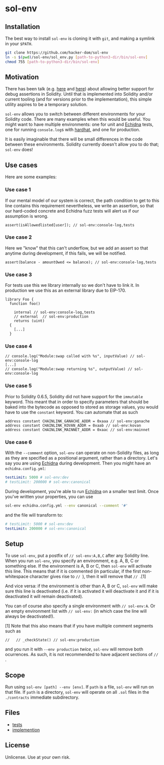 # sol-env

## Installation

The best way to install `sol-env` is cloning it with `git`, and making a symlink in your `$PATH`.

```bash
git clone https://github.com/hacker-dom/sol-env
ln -s $(pwd)/sol-env/sol_env.py [path-to-python3-dir/bin/sol-env]
chmod 755 [path-to-python3-dir/bin/sol-env]
```

## Motivation
There has been talk (e.g. [here](https://github.com/ethereum/solidity/issues/10825) and [here](https://github.com/ethereum/solidity/issues/8146)) about allowing better support for debug assertions in Solidity. Until that is implemented into Solidity and/or current tooling (and for versions prior to the implementation), this simple utility aspires to be a temporary solution.

`sol-env` allows you to switch between different environments for your Solidity code. There are many examples when this would be useful. You might want to have multiple environments: one for unit and [Echidna][echidna] tests, one for running `console.log`s with [hardhat](https://github.com/nomiclabs/hardhat), and one for production.

It is easily imaginable that there will be small differences in the code between these environments. Solidity currently doesn't allow you to do that; `sol-env` does!

## Use cases

Here are some examples:

### Use case 1

If our mental model of our system is correct, the path condition to get to this line contains this requirement nevertheless, we write an assertion, so that our hard-coded concrete and Echidna fuzz tests will alert us if our assumption is wrong.

```solidity
assert(isAllowedlisted[user]); // sol-env:console-log,tests
```


### Use case 2
Here we "know" that this can't underflow, but we add an assert so that anytime during development, if this fails, we will be notified.

```solidity
assert(balance - amountOwed <= balance); // sol-env:console-log,tests
```

### Use case 3
For tests use this we library internally so we don't have to link it. In production we use this as an external library due to EIP-170.

```solidity
library Foo {
  function foo()
    
    internal // sol-env:console-log,tests
    // external  // sol-env:production
    returns (uint)
  {
    [...]
  }
```

### Use case 4

```solidity
// console.log("Module:swap called with %s", inputValue) // sol-env:console-log
[...]
// console.log("Module:swap returning %s", outputValue) // sol-env:console-log
```

### Use case 5
Prior to Solidity 0.6.5, Solidity did not have support for the `immutable` keyword. This meant that in order to specify parameters that should be baked into the bytecode as opposed to stored as storage values, you would have to use the `constant` keyword. You can automate that as such

```solidity
address constant CHAINLINK_GANACHE_ADDR = 0xaaa // sol-env:ganache
address constant CHAINLINK_KOVAN_ADDR = 0xaab // sol-env:kovan
address constant CHAINLINK_MAINNET_ADDR = 0xaac // sol-env:mainnet
```

### Use case 6
With the `--comment` option, `sol-env` can operate on non-Solidity files, as long as they are specified as a positional argument, rather than a directory. Let's say you are using [Echidna][echidna] during development. Then you might have an `echidna.config.yml`:

```yml
testLimit: 5000 # sol-env:dev
# testLimit: 200000 # sol-env:canonical
```

During development, you're able to run [Echidna][echidna] on a smaller test limit. Once you've written your properties, you can use

```bash
sol-env echidna.config.yml --env canonical --comment '#'
```

and the file will transform to:

```yml
# testLimit: 5000 # sol-env:dev
testLimit: 200000 # sol-env:canonical
```

## Setup

To use `sol-env`, put a postfix of `// sol-env:A,B,C` after any Solidity line. When you run `sol-env`, you specify an environment, e.g. A, B, C or something else. If the environment is A, B or C, then `sol-env` will activate this line. This means that if it is commented (in particular, if the first non-whitespace character gives rise to `// `), then it will remove that `// `.[1]

And vice versa: if the environment is other than A, B or C, `sol-env` will make sure this line is deactivated (i.e. if it is activated it will deactivate it and if it is deactivated it will remain deactivated).

You can of course also specify a single environment with `// sol-env:A`. Or an empty environment list with `// sol-env:` (in which case the line will always be deactivated!).

[1] Note that this also means that if you have multiple comment segments such as

```solidity
//   // _checkState() // sol-env:production
```

and you run it with `--env production` *twice*, `sol-env` will remove both ocurrences. As such, it is not recommended to have adjacent sections of `// `.

## Scope

Run using `sol-env [path] --env [env]`. If `path` is a file, `sol-env` will run on that file. If `path` is a directory, `sol-env` will operate on all `.sol` files in the `./contracts` immediate subdirectory.

## Files
- [tests](./test.py)
- [implemention](./sol_env.py)

## License

Unlicense. Use at your own risk.

[echidna]: https://github.com/crytic/echidna